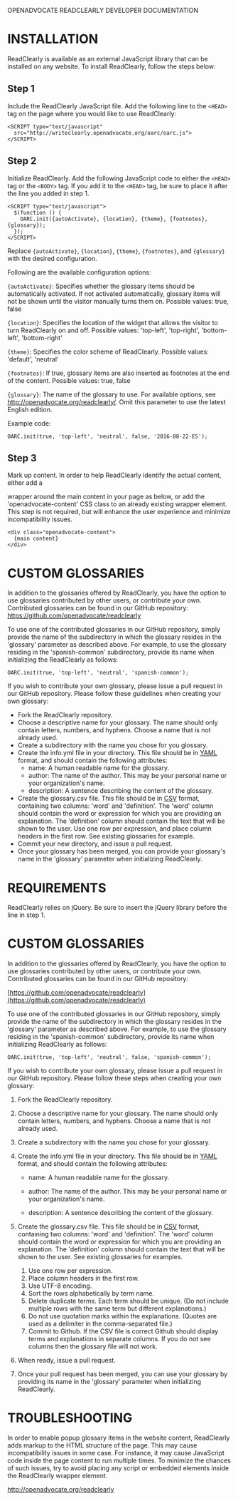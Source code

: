 OPENADVOCATE READCLEARLY DEVELOPER DOCUMENTATION

# INSTALLATION

ReadClearly is available as an external JavaScript library that can be
installed on any website. To install ReadClearly, follow the steps
below:

## Step 1

Include the ReadClearly JavaScript file. Add the following line to the
`<HEAD>` tag on the page where you would like to use ReadClearly:

```
<SCRIPT type="text/javascript"
  src="http://writeclearly.openadvocate.org/oarc/oarc.js">
</SCRIPT>
```

## Step 2

Initialize ReadClearly. Add the following JavaScript code to either
the `<HEAD>` tag or the `<BODY>` tag. If you add it to the `<HEAD>`
tag, be sure to place it after the line you added in step 1.

```
<SCRIPT type="text/javascript">
  $(function () {
    OARC.init({autoActivate}, {location}, {theme}, {footnotes}, {glossary});
  });
</SCRIPT>
```

Replace `{autoActivate}`, `{location}`, `{theme}`, `{footnotes}`, and 
`{glossary}` with the desired configuration.

Following are the available configuration options:

`{autoActivate}`: Specifies whether the glossary items should be
automatically activated. If not activated automatically, glossary
items will not be shown until the visitor manually turns them
on. Possible values: true, false

`{location}`: Specifies the location of the widget that allows the
visitor to turn ReadClearly on and off. Possible values: 'top-left',
'top-right', 'bottom-left', 'bottom-right'

`{theme}`: Specifies the color scheme of ReadClearly. Possible values:
'default', 'neutral'

`{footnotes}`: If true, glossary items are also inserted as footnotes
at the end of the content. Possible values: true, false

`{glossary}`: The name of the glossary to use. For available options,
see http://openadvocate.org/readclearly/.  Omit this parameter to use
the latest English edition.

Example code:

```
OARC.init(true, 'top-left', 'neutral', false, '2016-08-22-ES');
```

## Step 3

Mark up content. In order to help ReadClearly identify the actual
content, either add a <div> wrapper around the main content in your
page as below, or add the 'openadvocate-content' CSS class to an
already existing wrapper element. This step is not required, but will
enhance the user experience and minimize incompatibility issues.

```
<div class="openadvocate-content">
  {main content}
</div>
```


# CUSTOM GLOSSARIES

In addition to the glossaries offered by ReadClearly, you have the
option to use glossaries contributed by other users, or contribute
your own. Contributed glossaries can be found in our GitHub
repository: https://github.com/openadvocate/readclearly

To use one of the contributed glossaries in our GitHub repository,
simply provide the name of the subdirectory in which the glossary
resides in the 'glossary' parameter as described above. For example,
to use the glossary residing in the 'spanish-common' subdirectory,
provide its name when initializing the ReadClearly as follows:

```
OARC.init(true, 'top-left', 'neutral', 'spanish-common');
```

If you wish to contribute your own glossary, please issue a pull
request in our GitHub repository. Please follow these guidelines when
creating your own glossary:

 - Fork the ReadClearly repository.
  - Choose a descriptive name for your glossary. The name should only contain
    letters, numbers, and hyphens. Choose a name that is not already used.
  - Create a subdirectory with the name you chose for you glossary.
  - Create the info.yml file in your directory. This file should be in [YAML](https://en.wikipedia.org/wiki/YAML)
    format, and should contain the following attributes:
     - name: A human readable name for the glossary.
     - author: The name of the author. This may be your personal name or your
       organization's name.
     - description: A sentence describing the content of the glossary.
  - Create the glossary.csv file. This file should be in [CSV](https://en.wikipedia.org/wiki/Comma-separated_values)
    format, containing two columns: 'word' and 'definition'. The 'word' column
    should contain the word or expression for which you are providing 
    an explanation. The 'definition' column should contain the text that will be
    shown to the user. Use one row per expression, and place column headers
    in the first row. See existing glossaries for example.
  - Commit your new directory, and issue a pull request. 
  - Once your glossary has been merged, you can provide your glossary's name
    in the 'glossary' parameter when initializing ReadClearly.

# REQUIREMENTS

ReadClearly relies on jQuery. Be sure to insert the jQuery library
before the line in step 1.

# CUSTOM GLOSSARIES

In addition to the glossaries offered by ReadClearly, you have the
option to use glossaries contributed by other users, or contribute
your own. Contributed glossaries can be found in our GitHub
repository:

[https://github.com/openadvocate/readclearly](https://github.com/openadvocate/readclearly)

To use one of the contributed glossaries in our GitHub repository,
simply provide the name of the subdirectory in which the glossary
resides in the 'glossary' parameter as described above. For example,
to use the glossary residing in the 'spanish-common' subdirectory,
provide its name when initializing ReadClearly as follows:

```
OARC.init(true, 'top-left', 'neutral', false, 'spanish-common');
```

If you wish to contribute your own glossary, please issue a pull
request in our GitHub repository. Please follow these steps when
creating your own glossary:

  1) Fork the ReadClearly repository.

  2) Choose a descriptive name for your glossary. The name should only
     contain letters, numbers, and hyphens. Choose a name that is not
     already used.

  3) Create a subdirectory with the name you chose for your glossary.

  4) Create the info.yml file in your directory. This file should be
     in [YAML](https://en.wikipedia.org/wiki/YAML) format, and should
     contain the following attributes:

     - name: A human readable name for the glossary.

     - author: The name of the author. This may be your personal name
       or your organization's name.

     - description: A sentence describing the content of the glossary.

  5) Create the glossary.csv file. This file should be in
     [CSV](https://en.wikipedia.org/wiki/Comma-separated_values)
     format, containing two columns: 'word' and 'definition'. The
     'word' column should contain the word or expression for which you
     are providing an explanation. The 'definition' column should
     contain the text that will be shown to the user. See existing
     glossaries for examples.

     1. Use one row per expression.
     2. Place column headers in the first row.
     3. Use UTF-8 encoding.
     4. Sort the rows alphabetically by term name. 
     5. Delete duplicate terms. Each term should be unique. (Do not
	include multiple rows with the same term but different
	explanations.)
     6. Do not use quotation marks within the explanations. (Quotes
	are used as a delimiter in the comma-separated file.)
     7. Commit to Github. If the CSV file is correct Github should
	display terms and explanations in separate columns. If you do
	not see columns then the glossary file will not work.

  6) When ready, issue a pull request. 

  7) Once your pull request has been merged, you can use your glossary
     by providing its name in the 'glossary' parameter when
     initializing ReadClearly.

# TROUBLESHOOTING

In order to enable popup glossary items in the website content,
ReadClearly adds markup to the HTML structure of the page. This may
cause incompatibility issues in some case. For instance, it may cause
JavaScript code inside the page content to run multiple times. To
minimize the chances of such issues, try to avoid placing any script
or embedded elements inside the ReadClearly wrapper element.

http://openadvocate.org/readclearly
